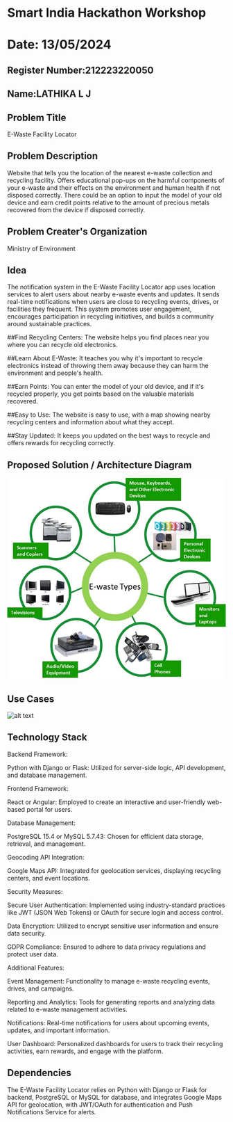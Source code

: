 # Smart India Hackathon Workshop
# Date: 13/05/2024
## Register Number:212223220050
## Name:LATHIKA L J
## Problem Title
E-Waste Facility Locator
## Problem Description
Website that tells you the location of the nearest e-waste collection and recycling facility. Offers educational pop-ups on the harmful components of your e-waste and their effects on the environment and human health if not disposed correctly. There could be an option to input the model of your old device and earn credit points relative to the amount of precious metals recovered from the device if disposed correctly.
## Problem Creater's Organization
Ministry of Environment

## Idea

The notification system in the E-Waste Facility Locator app uses location services to alert users about nearby e-waste events and updates. It sends real-time notifications when users are close to recycling events, drives, or facilities they frequent. This system promotes user engagement, encourages participation in recycling initiatives, and builds a community around sustainable practices.

##Find Recycling Centers: The website helps you find places near you where you can recycle old electronics.

##Learn About E-Waste: It teaches you why it's important to recycle electronics instead of throwing them away because they can harm the environment and people's health.

##Earn Points: You can enter the model of your old device, and if it's recycled properly, you get points based on the valuable materials recovered.

##Easy to Use: The website is easy to use, with a map showing nearby recycling centers and information about what they accept.

##Stay Updated: It keeps you updated on the best ways to recycle and offers rewards for recycling correctly.

## Proposed Solution / Architecture Diagram

![alt text](<e-waste 1.jpg>)

## Use Cases

![alt text](<e waste 2-1.png>)

## Technology Stack

Backend Framework:

Python with Django or Flask: Utilized for server-side logic, API development, and database management.

Frontend Framework:

React or Angular: Employed to create an interactive and user-friendly web-based portal for users.

Database Management:

PostgreSQL 15.4 or MySQL 5.7.43: Chosen for efficient data storage, retrieval, and management.

Geocoding API Integration:

Google Maps API: Integrated for geolocation services, displaying recycling centers, and event locations.

Security Measures:

Secure User Authentication: Implemented using industry-standard practices like JWT (JSON Web Tokens) or OAuth for secure login and access control.

Data Encryption: Utilized to encrypt sensitive user information and ensure data security.

GDPR Compliance: Ensured to adhere to data privacy regulations and protect user data.

Additional Features:

Event Management: Functionality to manage e-waste recycling events, drives, and campaigns.

Reporting and Analytics: Tools for generating reports and analyzing data related to e-waste management activities.

Notifications: Real-time notifications for users about upcoming events, updates, and important information.

User Dashboard: Personalized dashboards for users to track their recycling activities, earn rewards, and engage with the platform.

## Dependencies

The E-Waste Facility Locator relies on Python with Django or Flask for backend, PostgreSQL or MySQL for database, and integrates Google Maps API for geolocation, with JWT/OAuth for authentication and Push Notifications Service for alerts.